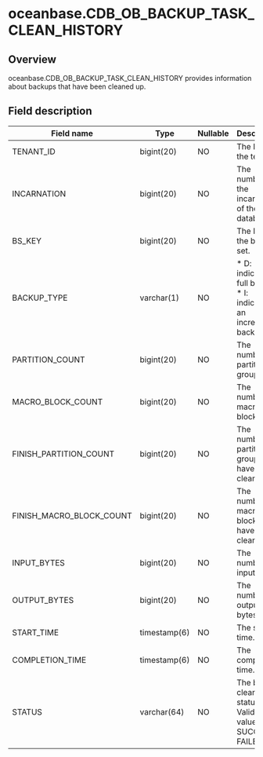 oceanbase.CDB_OB_BACKUP_TASK_CLEAN_HISTORY 
===============================================================



Overview 
-----------------

oceanbase.CDB_OB_BACKUP_TASK_CLEAN_HISTORY provides information about backups that have been cleaned up. 

Field description 
--------------------------



|      **Field name**      |   **Type**   | **Nullable** |                                                                           **Description**                                                                           |
|--------------------------|--------------|--------------|---------------------------------------------------------------------------------------------------------------------------------------------------------------------|
| TENANT_ID                | bigint(20)   | NO           | The ID of the tenant.                                                                                                                                               |
| INCARNATION              | bigint(20)   | NO           | The number of the incarnation of the database.                                                                                                                      |
| BS_KEY                   | bigint(20)   | NO           | The ID of the backup set.                                                                                                                                           |
| BACKUP_TYPE              | varchar(1)   | NO           | * D: indicates a full backup.   * I: indicates an incremental backup.            |
| PARTITION_COUNT          | bigint(20)   | NO           | The number of partition groups.                                                                                                                                     |
| MACRO_BLOCK_COUNT        | bigint(20)   | NO           | The number of macro blocks.                                                                                                                                         |
| FINISH_PARTITION_COUNT   | bigint(20)   | NO           | The number of partition groups that have been cleaned up.                                                                                                           |
| FINISH_MACRO_BLOCK_COUNT | bigint(20)   | NO           | The number of macro blocks that have been cleaned up.                                                                                                               |
| INPUT_BYTES              | bigint(20)   | NO           | The number of input bytes.                                                                                                                                          |
| OUTPUT_BYTES             | bigint(20)   | NO           | The number of output bytes.                                                                                                                                         |
| START_TIME               | timestamp(6) | NO           | The start time.                                                                                                                                                     |
| COMPLETION_TIME          | timestamp(6) | NO           | The completion time.                                                                                                                                                |
| STATUS                   | varchar(64)  | NO           | The backup cleanup status. Valid values: * SUCCESS   * FAILED    |



